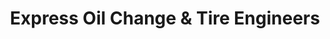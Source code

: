---
title: "Express Oil Change & Tire Engineers"
url: /fort-walton-beach/express-oil-change-and-tire-engineers/
shop: tyres
---